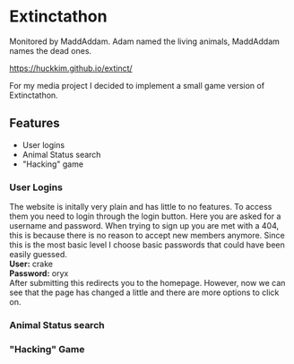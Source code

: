 # Extinctathon
 Monitored by MaddAddam. Adam named the living animals, MaddAddam names the dead ones. 

https://huckkim.github.io/extinct/

For my media project I decided to implement a small game version of Extinctathon.

## Features 
- User logins
- Animal Status search
- "Hacking" game

### User Logins
The website is initally very plain and has little to no features. To access them you need to login through the login button. Here you are asked for a username and password. When trying to sign up you are met with a 404, this is because there is no reason to accept new members anymore.
Since this is the most basic level I choose basic passwords that could have been easily guessed.  
**User:** crake  
**Password:** oryx  
After submitting this redirects you to the homepage. However, now we can see that the page has changed a little and there are more options to click on.  

### Animal Status search

### "Hacking" Game
